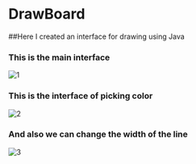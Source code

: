 # DrawBoard

##Here I created an interface for drawing using Java

### This is the main interface

![1](https://user-images.githubusercontent.com/98684021/176875369-4ff4b668-3c5a-4da2-8676-6fc19c82ee23.jpg)


### This is the interface of picking color


![2](https://user-images.githubusercontent.com/98684021/176875510-9be6f170-824a-4c79-9b6a-71fb69fcb846.jpg)


### And also we can change the width of the line


![3](https://user-images.githubusercontent.com/98684021/176875621-a699e432-2ba9-4f87-9b2a-ef10a73429ab.jpg)
